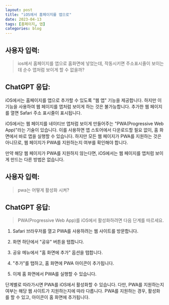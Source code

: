 ```yaml
---
layout: post
title: "iOS에서 홈페이지를 앱으로"
date: 2023-04-13
tags: [홈페이지, 앱]
categories: blog
---
```


## 사용자 입력:
> ios에서 홈페이지를 앱으로 홈화면에 넣었는데, 작동시키면 주소표시줄이 보이는데 순수 앱처럼 보이게 할 수 없을까?

## ChatGPT 응답:
> 

iOS에서는 홈페이지를 앱으로 추가할 수 있도록 "웹 앱" 기능을 제공합니다. 하지만 이 기능을 사용하여 웹 페이지를 앱처럼 보이게 하는 것은 불가능합니다. 추가한 웹 페이지를 열면 Safari 주소 표시줄이 표시됩니다.

iOS에서는 웹 페이지를 네이티브 앱처럼 보이게 만들어주는 "PWA(Progressive Web App)"라는 기술이 있습니다. 이를 사용하면 앱 스토어에서 다운로드할 필요 없이, 홈 화면에서 바로 앱을 실행할 수 있습니다. 하지만 모든 웹 페이지가 PWA를 지원하는 것은 아니므로, 웹 페이지가 PWA를 지원하는지 여부를 확인해야 합니다.

만약 해당 웹 페이지가 PWA를 지원하지 않는다면, iOS에서는 웹 페이지를 앱처럼 보이게 만드는 다른 방법은 없습니다.

## 사용자 입력:
> pwa는 어떻게 활성화 시켜?

## ChatGPT 응답:
> PWA(Progressive Web App)를 iOS에서 활성화하려면 다음 단계를 따르세요.

1. Safari 브라우저를 열고 PWA를 사용하려는 웹 사이트를 방문합니다.

2. 화면 하단에서 "공유" 버튼을 탭합니다.

3. 공유 메뉴에서 "홈 화면에 추가" 옵션을 탭합니다.

4. "추가"를 탭하고, 홈 화면에 PWA 아이콘이 추가됩니다.

5. 이제 홈 화면에서 PWA를 실행할 수 있습니다.

단계별로 따라가시면 PWA를 iOS에서 활성화할 수 있습니다. 다만, PWA를 지원하는지 여부는 해당 웹 사이트가 지원하는지에 따라 다릅니다. PWA를 지원하는 경우, 활성화를 할 수 있고, 아이콘이 홈 화면에 추가됩니다.

